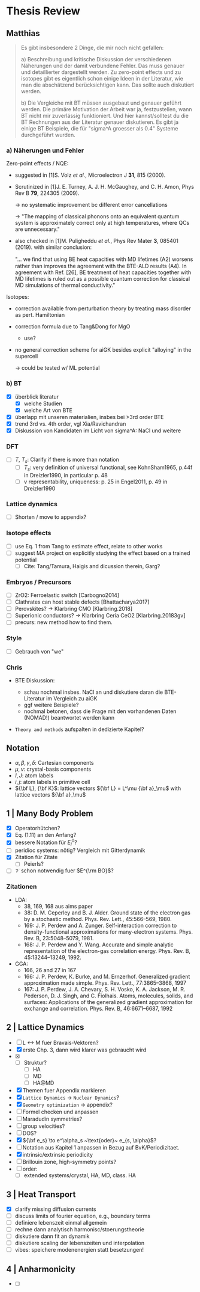 Thesis Review
===

## Matthias

> Es gibt insbesondere 2 Dinge, die mir noch nicht gefallen:
>
> a) Beschreibung und kritische Diskussion der verschiedenen Näherungen und der damit verbundene Fehler. Das muss genauer und detaillierter dargestellt werden. Zu zero-point effects und zu isotopes gibt es eigentlich schon einige Ideen in der Literatur, wie man die abschätzend berücksichtigen kann. Das sollte auch diskutiert werden.
>
> b) Die Vergleiche mit BT müssen ausgebaut und genauer geführt werden. Die primäre Motivation der Arbeit war ja, festzustellen, wann BT nicht mir zuverlässig funktioniert. Und hier kannst/solltest du die BT Rechnungen aus der Literatur genauer diskutieren. Es gibt ja einige BT Beispiele, die für "sigma^A groesser als 0.4" Systeme durchgeführt wurden.

### a) Näherungen und Fehler

Zero-point effects / NQE:

- suggested in     [1]S. Volz *et al.*, Microelectron J **31**, 815 (2000).  

- Scrutinized in     [1]J. E. Turney, A. J. H. McGaughey, and C. H. Amon, Phys Rev B **79**, 224305 (2009).  

  → no systematic improvement bc different error cancellations

  → "The mapping of classical phonons onto an equivalent quantum system is approximately correct only at high temperatures, where QCs are unnecessary."

- also checked in     [1]M. Puligheddu *et al.*, Phys Rev Mater **3**, 085401 (2019).  with similar conclusion:

  "... we ﬁnd that using BE heat capacities with MD lifetimes (A2) worsens rather than  improves the agreement with the BTE-ALD results (A4). In agreement with Ref. [26], BE treatment of heat capacities together with MD lifetimes is ruled out as a possible quantum correction for classical MD simulations of thermal conductivity."

Isotopes:

- correction available from perturbation theory by treating mass disorder as pert. Hamiltonian

- correction formula due to Tang&Dong for MgO

  - use?

- no general correction scheme for aiGK besides explicit "alloying" in the supercell

  → could be tested w/ ML potential

### b) BT

- [x] überblick literatur
  - [x] welche Studien
  - [x] welche Art von BTE
- [x] überlapp mit unseren materialien, insbes bei >3rd order BTE
- [x]  trend 3rd vs. 4th order, vgl Xia/Ravichandran
- [x]  Diskussion von Kandidaten im Licht von sigma^A: NaCl und weitere

### DFT

- [ ] $T$, $T_s$: Clarify if there is more than notation
  - [ ] $T_s$: very definition of universal functional, see KohnSham1965, p.44f in Dreizler1990, in particular p. 48
  - [ ] v representability, uniqueness: p. 25 in Engel2011, p. 49 in Dreizler1990

### Lattice dynamics

- [ ] Shorten / move to appendix?

### Isotope effects

- [ ] use Eq. 1 from Tang to estimate effect, relate to other works
- [ ] suggest MA project on explicitly studying the effect based on a trained potential
  - [ ] Cite: Tang/Tamura, Haigis and dicussion therein, Garg?

### Embryos / Precursors

- [ ] ZrO2: Ferroelastic switch [Carbogno2014]
- [ ] Clathrates can host stable defects [Bhattacharya2017]
- [ ] Perovskites? -> Klarbring CMO [Klarbring.2018]
- [ ] Superionic conductors? -> Klarbring Ceria CeO2 [Klarbring.20183gv]
- [ ] precurs: new method how to find them.

### Style

- [ ] Gebrauch von "we"

### Chris

- BTE Diskussion:
  - schau nochmal insbes. NaCl an und diskutiere daran die BTE-Literatur im Vergleich zu aiGK
  - ggf weitere Beispiele?
  - nochmal betonen, dass die Frage mit den vorhandenen Daten (NOMAD!) beantwortet werden kann
  
- `Theory and methods` aufspalten in dedizierte Kapitel?

## Notation

- $\alpha, \beta, \gamma, \delta$: Cartesian components
- $\mu, \nu$: crystal-basis components
- $I, J$: atom labels
- $i, j$: atom labels in primitive cell
- ${\bf L}, {\bf K}$: lattice vectors ${\bf L} = L^\mu {\bf a}_\mu$ with lattice vectors ${\bf a}_\mu$

## 1 | Many Body Problem

- [x] Operatorhütchen?
- [x] Eq. (1.11) an den Anfang?
- [x] bessere Notation für $E^0_l$?
- [ ] peridioc systems: nötig? Vergleich mit Gitterdynamik
- [x] Zitation für Zitate
    - [ ] Peierls?
- [ ] $\mathcal V$ schon notwendig fuer $E^{\rm BO}$?

### Zitationen

- LDA:
    - 38, 169, 168 aus aims paper
    - 38: D. M. Ceperley and B. J. Alder. Ground state of the electron gas by a stochastic method. Phys. Rev. Lett., 45:566–569, 1980.
    - 169: J. P. Perdew and A. Zunger. Self-interaction correction to density-functional approximations for many-electron systems. Phys. Rev. B, 23:5048–5079, 1981.
    - 168: J. P. Perdew and Y. Wang. Accurate and simple analytic representation of the electron-gas correlation energy. Phys. Rev. B, 45:13244–13249, 1992.
- GGA:
    - 166, 26 and 27 in 167
    - 166: J. P. Perdew, K. Burke, and M. Ernzerhof. Generalized gradient approximation made simple. Phys. Rev. Lett., 77:3865–3868, 1997
    - 167: J. P. Perdew, J. A. Chevary, S. H. Vosko, K. A. Jackson, M. R. Pederson, D. J. Singh, and C. Fiolhais. Atoms, molecules, solids, and surfaces: Applications of the generalized gradient approximation for exchange and correlation. Phys. Rev. B, 46:6671–6687, 1992

## 2 | Lattice Dynamics

- [ ] L <-> M fuer Bravais-Vektoren?
- [x] erste Chp. 3, dann wird klarer was gebraucht wird
- [x] - [ ] Struktur?
    - [ ] HA
    - [ ] MD
    - [ ] HA@MD
- [x] Themen fuer Appendix markieren
- [x] `Lattice Dynamics` -> `Nuclear Dynamics`?
- [x] `Geometry optimization` -> appendix?
- [ ] Formel checken und anpassen
- [ ] Maradudin symmetries?
- [ ] group velocities?
- [ ] DOS?
- [x] ${\bf e_s} \to e^\alpha_s ~\text{oder}~ e_{s, \alpha}$?
- [ ] Notation aus Kapitel 1 anpassen in Bezug auf BvK/Periodizitaet.
- [x] intrinsic/extrinsic periodicity
- [ ] Brillouin zone, high-symmetry points?
- [ ] order:
  - [ ] extended systems/crystal, HA, MD, class. HA

## 3 | Heat Transport

- [x] clarify missing diffusion currents
- [ ] discuss limits of fourier equation, e.g., boundary terms
- [ ] definiere lebenszeit einmal allgemein
- [ ] rechne dann analytisch harmonisc/stoerungstheorie
- [ ] diskutiere dann fit an dynamik
- [ ] diskutiere scaling der lebenszeiten und interpolation
- [ ] vibes: speichere modenenergien statt besetzungen!

## 4 | Anharmonicity

- [ ] 
